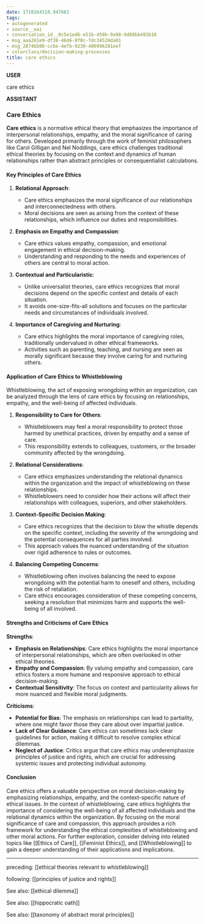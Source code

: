 ```yaml
---
date: 1718164318.947681
tags:
- autogenerated
- source__oai
- conversation_id__0c5e1ed6-e51b-459b-9a98-9d69bb493b18
- msg_aaa261e9-df38-46d6-8f8c-fdc34526da01
- msg_2874bb00-cc6e-4efb-9230-400996281eef
- colorclass/decision-making-processes
title: care ethics
---
```


**USER**

care ethics


**ASSISTANT**

### Care Ethics

**Care ethics** is a normative ethical theory that emphasizes the importance of interpersonal relationships, empathy, and the moral significance of caring for others. Developed primarily through the work of feminist philosophers like Carol Gilligan and Nel Noddings, care ethics challenges traditional ethical theories by focusing on the context and dynamics of human relationships rather than abstract principles or consequentialist calculations.

#### Key Principles of Care Ethics

1. **Relational Approach**:
   - Care ethics emphasizes the moral significance of our relationships and interconnectedness with others.
   - Moral decisions are seen as arising from the context of these relationships, which influence our duties and responsibilities.

2. **Emphasis on Empathy and Compassion**:
   - Care ethics values empathy, compassion, and emotional engagement in ethical decision-making.
   - Understanding and responding to the needs and experiences of others are central to moral action.

3. **Contextual and Particularistic**:
   - Unlike universalist theories, care ethics recognizes that moral decisions depend on the specific context and details of each situation.
   - It avoids one-size-fits-all solutions and focuses on the particular needs and circumstances of individuals involved.

4. **Importance of Caregiving and Nurturing**:
   - Care ethics highlights the moral importance of caregiving roles, traditionally undervalued in other ethical frameworks.
   - Activities such as parenting, teaching, and nursing are seen as morally significant because they involve caring for and nurturing others.

#### Application of Care Ethics to Whistleblowing

Whistleblowing, the act of exposing wrongdoing within an organization, can be analyzed through the lens of care ethics by focusing on relationships, empathy, and the well-being of affected individuals.

1. **Responsibility to Care for Others**:
   - Whistleblowers may feel a moral responsibility to protect those harmed by unethical practices, driven by empathy and a sense of care.
   - This responsibility extends to colleagues, customers, or the broader community affected by the wrongdoing.

2. **Relational Considerations**:
   - Care ethics emphasizes understanding the relational dynamics within the organization and the impact of whistleblowing on these relationships.
   - Whistleblowers need to consider how their actions will affect their relationships with colleagues, superiors, and other stakeholders.

3. **Context-Specific Decision Making**:
   - Care ethics recognizes that the decision to blow the whistle depends on the specific context, including the severity of the wrongdoing and the potential consequences for all parties involved.
   - This approach values the nuanced understanding of the situation over rigid adherence to rules or outcomes.

4. **Balancing Competing Concerns**:
   - Whistleblowing often involves balancing the need to expose wrongdoing with the potential harm to oneself and others, including the risk of retaliation.
   - Care ethics encourages consideration of these competing concerns, seeking a resolution that minimizes harm and supports the well-being of all involved.

#### Strengths and Criticisms of Care Ethics

**Strengths**:
- **Emphasis on Relationships**: Care ethics highlights the moral importance of interpersonal relationships, which are often overlooked in other ethical theories.
- **Empathy and Compassion**: By valuing empathy and compassion, care ethics fosters a more humane and responsive approach to ethical decision-making.
- **Contextual Sensitivity**: The focus on context and particularity allows for more nuanced and flexible moral judgments.

**Criticisms**:
- **Potential for Bias**: The emphasis on relationships can lead to partiality, where one might favor those they care about over impartial justice.
- **Lack of Clear Guidance**: Care ethics can sometimes lack clear guidelines for action, making it difficult to resolve complex ethical dilemmas.
- **Neglect of Justice**: Critics argue that care ethics may underemphasize principles of justice and rights, which are crucial for addressing systemic issues and protecting individual autonomy.

#### Conclusion

Care ethics offers a valuable perspective on moral decision-making by emphasizing relationships, empathy, and the context-specific nature of ethical issues. In the context of whistleblowing, care ethics highlights the importance of considering the well-being of all affected individuals and the relational dynamics within the organization. By focusing on the moral significance of care and compassion, this approach provides a rich framework for understanding the ethical complexities of whistleblowing and other moral actions. For further exploration, consider delving into related topics like [[Ethics of Care]], [[Feminist Ethics]], and [[Whistleblowing]] to gain a deeper understanding of their applications and implications.


---

preceding: [[ethical theories relevant to whistleblowing]]  


following: [[principles of justice and rights]]

See also: [[ethical dilemma]]


See also: [[hippocratic oath]]


See also: [[taxonomy of abstract moral principles]]